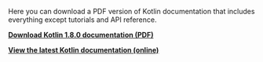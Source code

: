 [//]: # (title: Kotlin 文档 PDF 版)

Here you can download a PDF version of Kotlin documentation that includes everything except tutorials and API reference.

**[Download Kotlin 1.8.0 documentation (PDF)](https://kotlinlang.org/docs/kotlin-reference.pdf)**

**[View the latest Kotlin documentation (online)](home.xml)**

